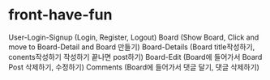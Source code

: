 # front-have-fun
User-Login-Signup (Login, Register, Logout) Board (Show Board, Click and move to Board-Detail and Board 만들기)  Board-Details (Board title작성하기, conents작성하기 작성하기 끝나면 post하기) Board-Edit (Board에 들어가서 Board Post 삭제하기, 수정하기) Comments (Board에 들어가서 댓글 달기, 댓글 삭제하기)
